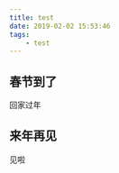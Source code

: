 ```yaml
---
title: test
date: 2019-02-02 15:53:46
tags:
    - test
---
```


## 春节到了
回家过年

<!-- more -->

## 来年再见
见啦